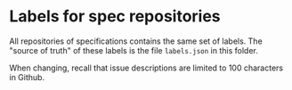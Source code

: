 # Labels for spec repositories

All repositories of specifications contains the same set of labels.
The "source of truth" of these labels is the file `labels.json` in this folder.

When changing, recall that issue descriptions are limited to 100 characters in Github.
